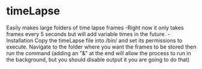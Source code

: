 # timeLapse
Easily makes large folders of time lapse frames
-Right now it only takes frames every 5 seconds but will add variable times in the future.
-Installation
Copy the timeLapse file into /bin/ and set its permissions to execute. Navigate to the folder where you want the frames to be stored then run the command (adding an "&" at the end will allow the process to run in the background, but you should disable output it you are going to do that)

